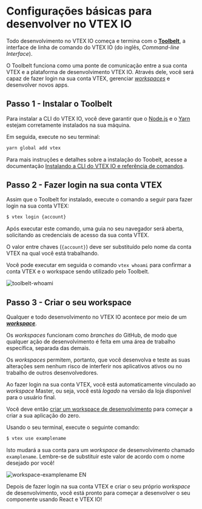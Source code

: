 # Configurações básicas para desenvolver no VTEX IO

Todo desenvolvimento no VTEX IO começa e termina com o [**Toolbelt**](https://vtex.io/docs/concepts/toolbelt/), a interface de linha de comando do VTEX IO (do inglês, *Command-line Interface*). 

O Toolbelt funciona como uma ponte de comunicação entre a sua conta VTEX e a plataforma de desenvolvimento VTEX IO. Através dele, você será capaz de fazer login na sua conta VTEX, gerenciar [*workspaces*](https://vtex.io/docs/concepts/workspace/) e desenvolver novos apps.

## Passo 1 - Instalar o Toolbelt

Para instalar a CLI do VTEX IO, você deve garantir que o [Node.js](https://nodejs.org/) e o [Yarn](https://yarnpkg.com/) estejam corretamente instalados na sua máquina. 

Em seguida, execute no seu terminal:

```sh
yarn global add vtex
```

Para mais instruções e detalhes sobre a instalação do Toobelt, acesse a documentação [Instalando a CLI do VTEX IO e referência de comandos](https://vtex.io/docs/recipes/development/vtex-io-cli-installation-and-command-reference/).

## Passo 2 - Fazer login na sua conta VTEX

Assim que o Toolbelt for instalado, execute o comando a seguir para fazer login na sua conta VTEX:

```sh
$ vtex login {account}
```

Após executar este comando, uma guia no seu navegador será aberta, solicitando as credenciais de acesso da sua conta VTEX.

<div class="alert alert-warning">
O valor entre chaves (<code>{account}</code>) deve ser substituído pelo nome da conta VTEX na qual você está trabalhando.
</div>

Você pode executar em seguida o comando `vtex whoami` para confirmar a conta VTEX e o workspace sendo utilizado pelo Toolbelt. 

![toolbelt-whoami](https://user-images.githubusercontent.com/52087100/61886028-517e2780-aed5-11e9-9398-b6d2f3909a50.png)

## Passo 3 - Criar o seu workspace

Qualquer e todo desenvolvimento no VTEX IO acontece por meio de um [***workspace***](https://vtex.io/docs/concepts/workspace/). 

Os *workspaces* funcionam como *branches* do GitHub, de modo que qualquer ação de desenvolvimento é feita em uma área de trabalho específica, separada das demais. 

Os *workspaces* permitem, portanto, que você desenvolva e teste as suas alterações sem nenhum risco de interferir nos aplicativos ativos ou no trabalho de outros desenvolvedores.

Ao fazer login na sua conta VTEX, você está automaticamente vinculado ao *workspace* Master, ou seja, você está *logado* na versão da loja disponível para o usuário final.

Você deve então [criar um workspace de desenvolvimento](https://vtex.io/docs/recipes/development/creating-a-development-workspace/) para começar a criar a sua aplicação do zero. 

Usando o seu terminal, execute o seguinte comando:

```sh
$ vtex use examplename
```

Isto mudará a sua conta para um *workspace* de desenvolvimento chamado `examplename`. Lembre-se de substituir este valor de acordo com o nome desejado por você!

![workspace-examplename EN](https://user-images.githubusercontent.com/52087100/63979000-30899300-ca8e-11e9-9d9d-234e31ac45f7.png)

Depois de fazer login na sua conta VTEX e criar o seu próprio *workspace* de desenvolvimento, você está pronto para começar a desenvolver o seu componente usando React e VTEX IO!
